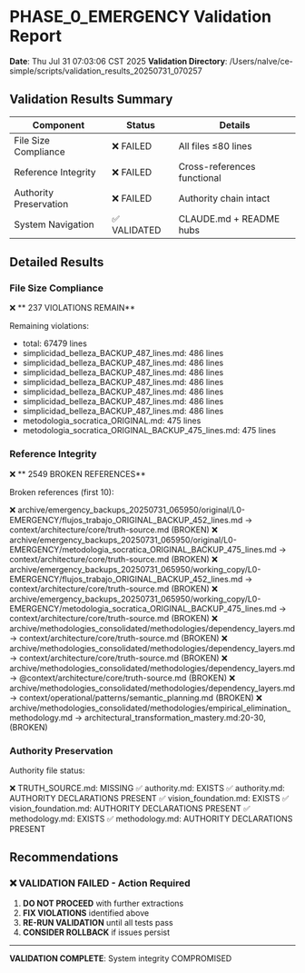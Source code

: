 # PHASE_0_EMERGENCY Validation Report

**Date**: Thu Jul 31 07:03:06 CST 2025
**Validation Directory**: /Users/nalve/ce-simple/scripts/validation_results_20250731_070257

## Validation Results Summary

| Component | Status | Details |
|-----------|--------|---------|
| File Size Compliance | ❌ FAILED | All files ≤80 lines |
| Reference Integrity | ❌ FAILED | Cross-references functional |
| Authority Preservation | ❌ FAILED | Authority chain intact |
| System Navigation | ✅ VALIDATED | CLAUDE.md + README hubs |

## Detailed Results

### File Size Compliance
❌ **     237 VIOLATIONS REMAIN**

Remaining violations:
- total: 67479 lines
- simplicidad_belleza_BACKUP_487_lines.md: 486 lines
- simplicidad_belleza_BACKUP_487_lines.md: 486 lines
- simplicidad_belleza_BACKUP_487_lines.md: 486 lines
- simplicidad_belleza_BACKUP_487_lines.md: 486 lines
- simplicidad_belleza_BACKUP_487_lines.md: 486 lines
- simplicidad_belleza_BACKUP_487_lines.md: 486 lines
- simplicidad_belleza_BACKUP_487_lines.md: 486 lines
- metodologia_socratica_ORIGINAL.md: 475 lines
- metodologia_socratica_ORIGINAL_BACKUP_475_lines.md: 475 lines

### Reference Integrity
❌ **    2549 BROKEN REFERENCES**

Broken references (first 10):

❌ archive/emergency_backups_20250731_065950/original/L0-EMERGENCY/flujos_trabajo_ORIGINAL_BACKUP_452_lines.md → context/architecture/core/truth-source.md (BROKEN)
❌ archive/emergency_backups_20250731_065950/original/L0-EMERGENCY/metodologia_socratica_ORIGINAL_BACKUP_475_lines.md → context/architecture/core/truth-source.md (BROKEN)
❌ archive/emergency_backups_20250731_065950/working_copy/L0-EMERGENCY/flujos_trabajo_ORIGINAL_BACKUP_452_lines.md → context/architecture/core/truth-source.md (BROKEN)
❌ archive/emergency_backups_20250731_065950/working_copy/L0-EMERGENCY/metodologia_socratica_ORIGINAL_BACKUP_475_lines.md → context/architecture/core/truth-source.md (BROKEN)
❌ archive/methodologies_consolidated/methodologies/dependency_layers.md → context/architecture/core/truth-source.md (BROKEN)
❌ archive/methodologies_consolidated/methodologies/dependency_layers.md → context/architecture/core/truth-source.md (BROKEN)
❌ archive/methodologies_consolidated/methodologies/dependency_layers.md → @context/architecture/core/truth-source.md (BROKEN)
❌ archive/methodologies_consolidated/methodologies/dependency_layers.md → context/operational/patterns/semantic_planning.md (BROKEN)
❌ archive/methodologies_consolidated/methodologies/empirical_elimination_methodology.md → architectural_transformation_mastery.md:20-30, (BROKEN)

### Authority Preservation
Authority file status:

❌ TRUTH_SOURCE.md: MISSING
✅ authority.md: EXISTS
✅ authority.md: AUTHORITY DECLARATIONS PRESENT
✅ vision_foundation.md: EXISTS
✅ vision_foundation.md: AUTHORITY DECLARATIONS PRESENT
✅ methodology.md: EXISTS
✅ methodology.md: AUTHORITY DECLARATIONS PRESENT

## Recommendations

### ❌ VALIDATION FAILED - Action Required
1. **DO NOT PROCEED** with further extractions
2. **FIX VIOLATIONS** identified above
3. **RE-RUN VALIDATION** until all tests pass
4. **CONSIDER ROLLBACK** if issues persist

---
**VALIDATION COMPLETE**: System integrity COMPROMISED
